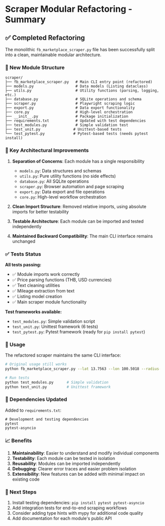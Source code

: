 # Scraper Modular Refactoring - Summary

## ✅ Completed Refactoring

The monolithic `fb_marketplace_scraper.py` file has been successfully split into a clean, maintainable modular architecture.

### 📁 New Module Structure

```
scraper/
├── fb_marketplace_scraper.py   # Main CLI entry point (refactored)
├── models.py                   # Data models (Listing dataclass)
├── utils.py                    # Utility functions (parsing, logging, etc.)
├── database.py                 # SQLite operations and schema
├── scraper.py                  # Playwright scraping logic
├── export.py                   # Data export functionality
├── core.py                     # High-level orchestration
├── __init__.py                 # Package initialization
├── requirements.txt            # Updated with test dependencies
├── test_modules.py             # Simple validation test
├── test_unit.py               # Unittest-based tests
└── test_pytest.py             # Pytest-based tests (needs pytest install)
```

### 🔧 Key Architectural Improvements

1. **Separation of Concerns**: Each module has a single responsibility
   - `models.py`: Data structures and schemas
   - `utils.py`: Pure utility functions (no side effects)
   - `database.py`: All SQLite operations
   - `scraper.py`: Browser automation and page scraping
   - `export.py`: Data export and file operations
   - `core.py`: High-level workflow orchestration

2. **Clean Import Structure**: Removed relative imports, using absolute imports for better testability

3. **Testable Architecture**: Each module can be imported and tested independently

4. **Maintained Backward Compatibility**: The main CLI interface remains unchanged

### ✅ Tests Status

**All tests passing:**
- ✅ Module imports work correctly
- ✅ Price parsing functions (THB, USD currencies)
- ✅ Text cleaning utilities
- ✅ Mileage extraction from text
- ✅ Listing model creation
- ✅ Main scraper module functionality

**Test frameworks available:**
- `test_modules.py`: Simple validation script
- `test_unit.py`: Unittest framework (6 tests)
- `test_pytest.py`: Pytest framework (ready for `pip install pytest`)

### 🚀 Usage

The refactored scraper maintains the same CLI interface:

```bash
# Original usage still works
python fb_marketplace_scraper.py --lat 13.7563 --lon 100.5018 --radius-km 50 --category all --max-items 200 --details --db data/db/fb_marketplace.db --out data/export.xlsx

# Run tests
python test_modules.py      # Simple validation
python test_unit.py         # Unittest framework
```

### 🔄 Dependencies Updated

Added to `requirements.txt`:
```
# Development and testing dependencies
pytest
pytest-asyncio
```

### 📈 Benefits

1. **Maintainability**: Easier to understand and modify individual components
2. **Testability**: Each module can be tested in isolation
3. **Reusability**: Modules can be imported independently
4. **Debugging**: Clearer error traces and easier problem isolation
5. **Extensibility**: New features can be added with minimal impact on existing code

### 🎯 Next Steps

1. Install testing dependencies: `pip install pytest pytest-asyncio`
2. Add integration tests for end-to-end scraping workflows
3. Consider adding type hints with mypy for additional code quality
4. Add documentation for each module's public API